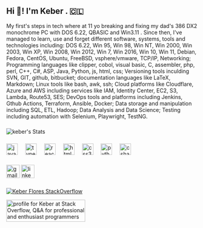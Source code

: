 <h2 align="left">Hi 👋! I'm Keber . 🇨🇱 </h2>

My first's steps in tech where at 11 yo breaking and fixing my dad's 386 DX2 monochrome PC with DOS 6.22, QBASIC and Win3.11 . Since then, I've managed to learn, use and forget different software, systems, tools and technologies including: DOS 6.22, Win 95, Win 98, Win NT, Win 2000, Win 2003, Win XP, Win 2008, Win 2012, Win 7, Win 2016, Win 10, Win 11, Debian, Fedora, CentOS, Ubuntu, FreeBSD, vsphere/vmware, TCP/IP, Networking; Programming languages like clipper, cobol, visual basic, C, assembler, php, perl, C++, C#, ASP, Java, Python, js, html, css; Versioning tools inculding SVN, GIT, github, bitbucket; documentation languages like LaTeX, Markdown; Linux tools like bash, awk, ssh; Cloud platforms like Cloudflare, Azure and AWS including services like IAM, Identity Center, EC2, S3, Lambda, Route53, SES; DevOps tools and platforms including Jenkins, Gthub Actions, Terraform, Ansible, Docker; Data storage and manipulation including SQL, ETL, Hadoop; Data Analysis and Data Science; Testing including automation with Selenium, Playwright, TestNG.

###

![keber's Stats](https://github-readme-stats.vercel.app/api?username=keber&theme=vue-dark&show_icons=true&hide_border=true&count_private=true)

###

<!-- <img align="right" height="150" src="https://i.imgflip.com/65efzo.gif"  /> -->

###

<div align="left">
  <img src="https://cdn.jsdelivr.net/gh/devicons/devicon/icons/javascript/javascript-original.svg" height="30" alt="javascript logo"  />
  <img width="12" />
  <img src="https://cdn.jsdelivr.net/gh/devicons/devicon/icons/typescript/typescript-original.svg" height="30" alt="typescript logo"  />
  <img width="12" />
  <img src="https://cdn.jsdelivr.net/gh/devicons/devicon/icons/react/react-original.svg" height="30" alt="react logo"  />
  <img width="12" />
  <img src="https://cdn.jsdelivr.net/gh/devicons/devicon/icons/html5/html5-original.svg" height="30" alt="html5 logo"  />
  <img width="12" />
  <img src="https://cdn.jsdelivr.net/gh/devicons/devicon/icons/css3/css3-original.svg" height="30" alt="css3 logo"  />
  <img width="12" />
  <img src="https://cdn.jsdelivr.net/gh/devicons/devicon/icons/python/python-original.svg" height="30" alt="python logo"  />
  <img width="12" />
  <img src="https://cdn.jsdelivr.net/gh/devicons/devicon/icons/csharp/csharp-original.svg" height="30" alt="csharp logo"  />
</div>

###

<div align="left">
  <a href="mailto:keberflores@gmail.com"><img src="https://img.shields.io/static/v1?message=Gmail&logo=gmail&label=&color=D14836&logoColor=white&labelColor=&style=for-the-badge" height="35" alt="gmail logo"  /></a>
  <a href="https://linkedin.com/in/keber"><img src="https://img.shields.io/static/v1?message=LinkedIn&logo=linkedin&label=&color=0077B5&logoColor=white&labelColor=&style=for-the-badge" height="35" alt="linkedin logo"  /></a>
</div>

###

[![Keber Flores StackOverflow](https://github-readme-stackoverflow.vercel.app/?userID=999500)](https://stackoverflow.com/users/999500/keber)

<a href="https://stackoverflow.com/users/999500/keber"><img src="https://stackoverflow.com/users/flair/999500.png" width="208" height="58" alt="profile for Keber at Stack Overflow, Q&amp;A for professional and enthusiast programmers" title="profile for Keber at Stack Overflow, Q&amp;A for professional and enthusiast programmers"></a>

###

<br clear="both">

###

